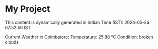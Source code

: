 # My Project

This content is dynamically generated in Indian Time (IST): 2024-05-26 07:52:50 IST


Current Weather in Coimbatore:
Temperature: 25.88 °C
Condition: broken clouds
